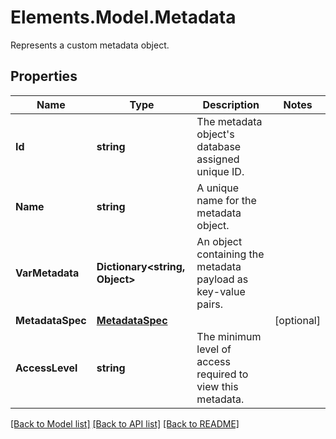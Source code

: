# Elements.Model.Metadata
Represents a custom metadata object.

## Properties

Name | Type | Description | Notes
------------ | ------------- | ------------- | -------------
**Id** | **string** | The metadata object&#39;s database assigned unique ID. | 
**Name** | **string** | A unique name for the metadata object. | 
**VarMetadata** | **Dictionary&lt;string, Object&gt;** | An object containing the metadata payload as key-value pairs. | 
**MetadataSpec** | [**MetadataSpec**](MetadataSpec.md) |  | [optional] 
**AccessLevel** | **string** | The minimum level of access required to view this metadata. | 

[[Back to Model list]](../README.md#documentation-for-models) [[Back to API list]](../README.md#documentation-for-api-endpoints) [[Back to README]](../README.md)

